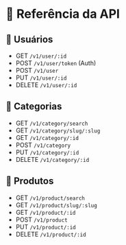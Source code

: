 # 📑 Referência da API

## 🧑 Usuários

- GET `/v1/user/:id`
- POST `/v1/user/token` (Auth)
- POST `/v1/user`
- PUT `/v1/user/:id`
- DELETE `/v1/user/:id`

## 📁 Categorias

- GET `/v1/category/search`
- GET	`/v1/category/slug/:slug`
- GET `/v1/category/:id`
- POST `/v1/category`
- PUT `/v1/category/:id`
- DELETE `/v1/category/:id`

## 🛒 Produtos

- GET `/v1/product/search`
- GET `/v1/product/slug/:slug`
- GET `/v1/product/:id`
- POST `/v1/product`
- PUT `/v1/product/:id`
- DELETE `/v1/product/:id`

